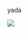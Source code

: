 yada


<a href="https://miro.medium.com/max/1200/1*RbND5-zYgdvY8faYLHxk3Q.png">
   <img src="https://www.figma.com/embed?embed_host=share&url=https%3A%2F%2Fwww.figma.com%2Ffile%2FbCdhLn8qqSjI1MsyhSlgco%2FMind-Map-Template-Community%3Fnode-id%3D0%253A1">
</a>